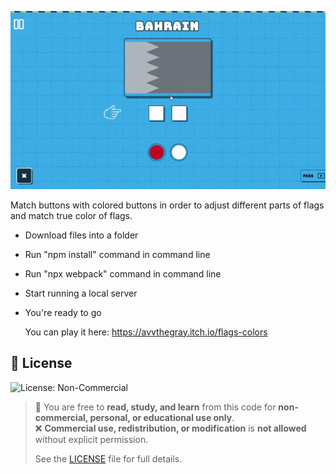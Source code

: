 ![](https://github.com/avvprime/FlagsColors/blob/main/flagscolors-gameplay.gif)


Match buttons with colored buttons in order to adjust different parts of flags and match true color of flags.

- Download files into a folder
- Run "npm install" command in command line
- Run "npx webpack" command in command line
- Start running a local server
- You're ready to go

  You can play it here: 
  https://avvthegray.itch.io/flags-colors

## 📜 License

![License: Non-Commercial](https://img.shields.io/badge/license-Non--Commercial-lightgrey)

> 📌 You are free to **read, study, and learn** from this code for **non-commercial, personal, or educational use only**.  
> ❌ **Commercial use, redistribution, or modification** is **not allowed** without explicit permission.  
>  
> See the [LICENSE](./LICENSE) file for full details.
